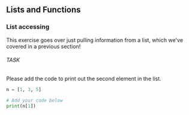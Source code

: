 ## Lists and Functions

### List accessing
This exercise goes over just pulling information from a list, which we've covered in a previous section!

###### TASK
Please add the code to print out the second element in the list.

```python 
n = [1, 3, 5]

# Add your code below
print(n[1])
```

